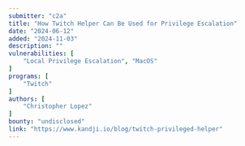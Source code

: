 ```yaml
---
submitter: "c2a"
title: "How Twitch Helper Can Be Used for Privilege Escalation"
date: "2024-06-12"
added: "2024-11-03"
description: ""
vulnerabilities: [
    "Local Privilege Escalation", "MacOS"
]
programs: [
    "Twitch"
]
authors: [
    "Christopher Lopez"
]
bounty: "undisclosed"
link: "https://www.kandji.io/blog/twitch-privileged-helper"
---
```




